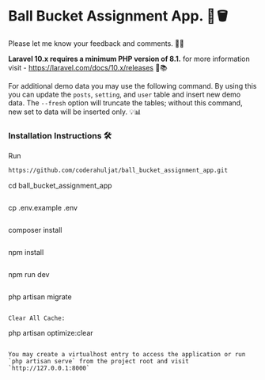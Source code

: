 # Ball Bucket Assignment App. 🏀🪣

Please let me know your feedback and comments. 📝🤝

**Laravel 10.x requires a minimum PHP version of 8.1.** for more information visit - https://laravel.com/docs/10.x/releases 🚀📚

For additional demo data you may use the following command. By using this you can update the `posts`, `setting`, and `user` table and insert new demo data. The `--fresh` option will truncate the tables; without this command, new set to data will be inserted only. 💡📊

### Installation Instructions 🛠️

Run

```bash
https://github.com/coderahuljat/ball_bucket_assignment_app.git

```
cd ball_bucket_assignment_app
```

```
cp .env.example .env
```

```
composer install
```

```
npm install
```

```
npm run dev

```

```
php artisan migrate
```

Clear All Cache:

```
 php artisan optimize:clear
```

You may create a virtualhost entry to access the application or run `php artisan serve` from the project root and visit `http://127.0.0.1:8000`
